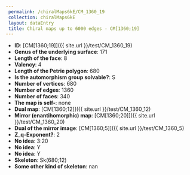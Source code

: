 ```yaml
--- 
 permalink: /chiralMaps6kE/CM_1360_19 
 collection: chiralMaps6kE
 layout: dataEntry
 title: Chiral maps up to 6000 edges - CM[1360;19]
---
```


- **ID**: [CM[1360;19]]({{ site.url }}/test/CM_1360_19)
- **Genus of the underlying surface**: 171
- **Length of the face**: 8
- **Valency**: 4
- **Length of the Petrie polygon**: 680
- **Is the automorphism group solvable?**: S
- **Number of vertices**: 680
- **Number of edges**: 1360
- **Number of faces**: 340
- **The map is self-**: none
- **Dual map**: [CM[1360;12]]({{ site.url }}/test/CM_1360_12)
- **Mirror (enantihomorphic) map**: [CM[1360;20]]({{ site.url }}/test/CM_1360_20)
- **Dual of the mirror image**: [CM[1360;5]]({{ site.url }}/test/CM_1360_5)
- **Z_q-Exponent?**: 2
- **No idea**:  3:20
- **No idea**: Y
- **No idea**: Y
- **Skeleton**: Sk(680;12)
- **Some other kind of skeleton**: nan
